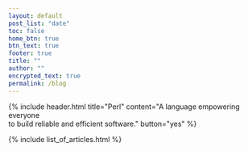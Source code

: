 ```yaml
---
layout: default
post_list: "date"
toc: false
home_btn: true
btn_text: true
footer: true
title: ""
author: ""
encrypted_text: true
permalink: /blog
---
```


{% include header.html 
   title="Perl" 
   content="A language empowering everyone <br class='dn db-ns'> to build reliable and efficient software." 
   button="yes"
%}

{% include list_of_articles.html %}


